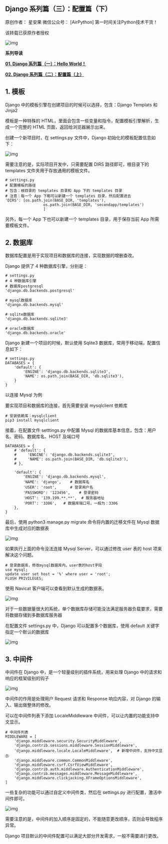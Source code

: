 ## Django 系列篇（三）：配置篇（下）

原创作者： 星安果  微信公众号： [AirPython]   第一时间关注Python技术干货！

该转载已获原作者授权

![img](D:/freeaihub/books/django-follow-me/images/logo.png)



**系列导读**



[**01. Django 系列篇（一）：Hello World！**](./helloworld.html)

[**02. Django 系列篇（二）：配置篇（上）**](./config-step1.html)



## 1. 模板

Django 中的模板引擎在创建项目的时候可以选择，包含：Django Templats 和 Jinja2

模板是一种特殊的 HTML，里面会包含一些变量和指令，配置模板引擎解析，生成一个完整的 HTML 页面，返回给浏览器展示出来。

创建一个新项目时，在 settings.py 文件中，Django 初始化的模板配置信息如下：

![img](https://mmbiz.qpic.cn/mmbiz_png/atOH362BoyuyBw4k9LoSic07Jw8PjFhPxn1fgwOdO20emTktibSLaX57QNPibiaMtu06Ces1KGrG2T2oBl5Gk3N5dQ/640?wx_fmt=png&tp=webp&wxfrom=5&wx_lazy=1&wx_co=1)

需要注意的是，实际项目开发中，只需要配置 DIRS 路径即可，根目录下的 templates 文件夹用于存放通用的模板文件。

```
# settings.py
# 配置模板的路径
# 包含：根目录的 templates 目录和 App 下的 templates 目录
# 注意：每一个 App 下都可以新建一个 templates 目录，然后配置进去
'DIRS': [os.path.join(BASE_DIR, 'templates'),
                 os.path.join(BASE_DIR, 'secondapp/templates')
                 ]
```

另外，每一个 App 下也可以新建一个 templates 目录，用于保存当前 App 所需要模板文件。

## 2. 数据库

数据库配置是用于实现项目和数据库的连接，实现数据的增删查改。

Django 提供了 4 种数据库引擎，分别是：

```
# settings.py
# 4 种数据库引擎
# 数据库postgresql
'django.db.backends.postgresql'

# mysql数据库
'django.db.backends.mysql'

# sqlite数据库
'django.db.backends.sqlite3'

# oracle数据库
'django.db.backends.oracle'
```

Django 新建一个项目的时候，默认使用 Sqlite3 数据库，常用于移动端，配置信息如下：

```
# settings.py
DATABASES = {
    'default': {
        'ENGINE': 'django.db.backends.sqlite3',
        'NAME': os.path.join(BASE_DIR, 'db.sqlite3'),
    }
}
```

以连接 Mysql 为例

要实现项目和数据库的连接，首先需要安装 mysqlclient 依赖库

```
# 安装依赖库：mysqlclient
pip3 install mysqlclient
```

接着，在配置文件 setttings.py 中配置 Mysql 的数据库基本信息，包含：用户名、密码、数据库名、HOST 及端口号

```
DATABASES = {
    # 'default': {
    #     'ENGINE': 'django.db.backends.sqlite3',
    #     'NAME': os.path.join(BASE_DIR, 'db.sqlite3'),
    # },

    'default': {
        'ENGINE': 'django.db.backends.mysql',   
        'NAME': 'django',    # 数据库名
        'USER': 'root',      # 登录用户名
        'PASSWORD': '123456',    # 登录密码
        'HOST': '139.199.**.**',  # 服务器地址
        'PORT': '3306',   # 数据库端口号，一般为：3306
    },
}
```

最后，使用 python3 manage.py migrate 命令将内置的迁移文件在 Mysql 数据库中生成对应的数据表

![img](https://mmbiz.qpic.cn/mmbiz_png/atOH362Boysmz0KpXDMnv8e1zMOf7OpFvrzWm9a6fRUQu1zMVayp71h9Os23VSHDq7uIN4SxHWiavMumsuxEwpA/640?wx_fmt=png&tp=webp&wxfrom=5&wx_lazy=1&wx_co=1)

如果执行上面的命令没法连接 Mysql Server，可以通过修改 user 表的 host 项来解决这个问题。

```
# 登录数据库，修改mysql数据库内，user表的host字段
use mysql;
update user set host = '%' where user = 'root';
FLUSH PRIVILEGES;
```

使用 Navicat 客户端可以查看到默认生成的数据表。

![img](https://mmbiz.qpic.cn/mmbiz_png/atOH362Boysmz0KpXDMnv8e1zMOf7OpFGulf1eczJ4ekglNx8I7jjsmNUcib0hac6r12X3biaoRiay7ZpQCS1YibSA/640?wx_fmt=png&tp=webp&wxfrom=5&wx_lazy=1&wx_co=1)

对于一些数据量很大的系统，单个数据库存储可能没法满足服务器负载要求，需要将数据存储到多数据库服务器

在配置文件 settings.py 中，Django 可以配置多个数据库，使用 default 关键字指定一个默认的数据库

![img](https://mmbiz.qpic.cn/mmbiz_png/atOH362Boysmz0KpXDMnv8e1zMOf7OpF9yNqEscqOj3ng1cKM4Q1KJSgarOSez99Ctm7mAAMmhibA2Hd7uxziaQA/640?wx_fmt=png&tp=webp&wxfrom=5&wx_lazy=1&wx_co=1)

## 3. 中间件

中间件在 Django 中，是一个轻量级别的插件系统，用来处理 Django 中的请求和响应的框架级别的钩子

![img](https://mmbiz.qpic.cn/mmbiz_png/atOH362Boysmz0KpXDMnv8e1zMOf7OpFiatPcZ6gGERj0W65F98TBebpNSb29iaWOWwQe3IUtgahn0WGKRMBMJvQ/640?wx_fmt=png&tp=webp&wxfrom=5&wx_lazy=1&wx_co=1)

中间件的作用是处理用户 Request 请求和 Response 响应内容，对 Django 的输入、输出做整体的修改。

可以在中间件列表下添加 LocaleMiddleware 中间件，可以让内置的功能支持中文显示。

```
# 中间件列表
MIDDLEWARE = [
    'django.middleware.security.SecurityMiddleware',
    'django.contrib.sessions.middleware.SessionMiddleware',
    'django.middleware.locale.LocaleMiddleware',  # 新增中间件，支持中文显示
    'django.middleware.common.CommonMiddleware',
    'django.middleware.csrf.CsrfViewMiddleware',
    'django.contrib.auth.middleware.AuthenticationMiddleware',
    'django.contrib.messages.middleware.MessageMiddleware',
    'django.middleware.clickjacking.XFrameOptionsMiddleware',
]
```

一些复杂的功能可以通过自定义中间件类，然后在 settings.py 进行配置，激活中间件即可。

![img](https://mmbiz.qpic.cn/mmbiz_png/atOH362Boysmz0KpXDMnv8e1zMOf7OpFOxdNs1EEAOictlTXicDiaXEAbdaHFFBk7JbZ4ib1HablydZMJj5DNoQMDg/640?wx_fmt=png&tp=webp&wxfrom=5&wx_lazy=1&wx_co=1)

需要注意的是，中间件的加入顺序是固定的，不能随意更改顺序，否则会导致程序异常。

Django 项目默认的中间件配置可以满足大部分开发需求，一般不需要进行更改。